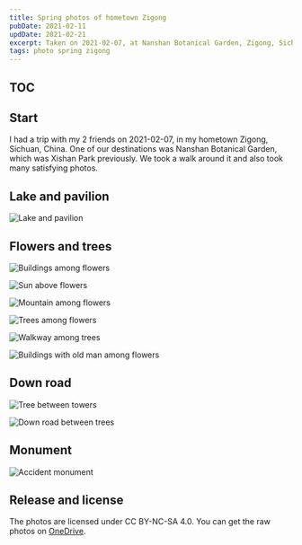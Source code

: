 ```yaml
---
title: Spring photos of hometown Zigong
pubDate: 2021-02-11
updDate: 2021-02-21
excerpt: Taken on 2021-02-07, at Nanshan Botanical Garden, Zigong, Sichuan, China. All licensed under CC BY-NC-SA 4.0.
tags: photo spring zigong
---
```


## TOC

## Start

I had a trip with my 2 friends on 2021-02-07, in my hometown Zigong, Sichuan, China.
One of our destinations was Nanshan Botanical Garden, which was Xishan Park previously.
We took a walk around it and also took many satisfying photos.

## Lake and pavilion

![Lake and pavilion](../../s3/images/zigong-2021-02-07/pavilion-in-lake.jpg)

## Flowers and trees

![Buildings among flowers](../../s3/images/zigong-2021-02-07/buildings-among-flowers.jpg)

![Sun above flowers](../../s3/images/zigong-2021-02-07/sun-above-flowers.jpg)

![Mountain among flowers](../../s3/images/zigong-2021-02-07/mountain-among-flowers.jpg)

![Trees among flowers](../../s3/images/zigong-2021-02-07/trees-among-flowers-fixed.jpg)

![Walkway among trees](../../s3/images/zigong-2021-02-07/walkway-among-trees.jpg)

![Buildings with old man among flowers](../../s3/images/zigong-2021-02-07/buildings-with-old-man-among-flowers.jpg)

## Down road

![Tree between towers](../../s3/images/zigong-2021-02-07/tree-between-towers.jpg)

![Down road between trees](../../s3/images/zigong-2021-02-07/down-road-between-trees.jpg)

## Monument

![Accident monument](../../s3/images/zigong-2021-02-07/accident-monument.jpg)

## Release and license

The photos are licensed under CC BY-NC-SA 4.0.
You can get the raw photos on [OneDrive][zigong-2021-02-07].

[zigong-2021-02-07]: https://share.myl.workers.dev/images/zigong-2021-02-07/
